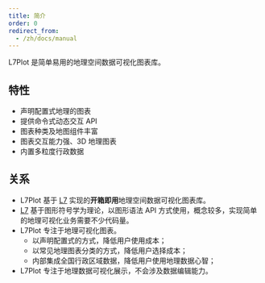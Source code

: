 ```yaml
---
title: 简介
order: 0
redirect_from:
  - /zh/docs/manual
---
```


L7Plot 是简单易用的地理空间数据可视化图表库。

## 特性

- 声明配置式地理的图表
- 提供命令式动态交互 API
- 图表种类及地图组件丰富
- 图表交互能力强、3D 地理图表
- 内置多粒度行政数据

## 关系

- L7Plot 基于 [L7](https://github.com/antvis/L7) 实现的**开箱即用**地理空间数据可视化图表库。
- [L7](https://github.com/antvis/L7) 基于图形符号学为理论，以图形语法 API 方式使用，概念较多，实现简单的地理可视化业务需要不少代码量。
- L7Plot 专注于地理可视化图表。
  - 以声明配置式的方式，降低用户使用成本；
  - 以常见地理图表分类的方式，降低用户选择成本；
  - 内部集成全国行政区域数据，降低用户使用地理数据心智；
- L7Plot 专注于地理数据可视化展示，不会涉及数据编辑能力。
